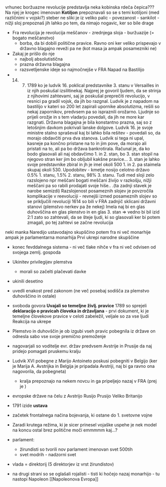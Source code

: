 vrhunec boržuazne revolucije predstavlja neka kobinska rdeča čepica??? Na njej je krogec imenovan **Kotiljon** prepoznavali so se s temi kotiljoni (med različnimi v vojski?) steber ne sliki je iz veliko palic - povezanost
	- sankilot - nižji sloj prepoznaš jih lahko po tem, da nimajo nogavic, ker so bile drage
- Fra revolucija je revolucija meščanov - zrednjega sloja - buržuazije (= bogato meščanstvo)
	- borba, da bi dobili politične pravice. Ravno oni ker veliko prispevajo v državno blagajno reveži pa ne (kot masa ja ampak posamezniki ne)
- Zakaj je prišlo do nje
	- najbolj absolutistična
	- prazna državna blagajna
	- razsvetljenske ideje so najmočnejše v FRA
Napad na Bastilijo
- 14. 7. 1789 ko je ludvik 16. poklical predstavnike 3. stanu v Versailles in iz njih poskušal izsilitinekaj. Najprej je govoril ljudem, da se strinja z njihovimi zahtevami, saj je poskušal preprečiti revolucijo, v resnici pa gradil vojsk, da jih bo razgnal. Ludvik je z napadom na bastilijo v kateri so 200 let zapirali upornike absolutizma, rešili so nekaj zapornikov, predvsem pa so ispraznili orožarno. Ljudnje so prijeli orožje in s tem vladarju povedali, da jih ne more kar razgnati. Državna blagajna je bila konstantno prazna, saj so z letošnjim davkom pokrivali lanske dolgove. Ludvik 16. je svoje ministre stalno spraševal kaj bi lahko bila rešitev - povedali so, da morajo obdavčiti prva dva stanova. Ludvik si tega ni upal, kasneje pa končno pristane na to in jim pove, da morajo ali pristati na to, ali pa bo država bankrotirala. Računal je, da ko bodo glasovali ali naj obdavčimo 1. in 2. stan, bo 3. stan stopil na njegovo stran ker jim bo obljubil kakšne pravice... 3. stan je lahko svoje predstavnike zbiral in jh je imel okoli 500 1. in 2. pa staimela skupaj okoli 530. Upodobitev - kmetje nosijo celotno državo 0.5% 1. stanu, 1.5% 2. stanu, 98% 3. stanu. Tudi med sloji zelo razslojeno npr meščani bogati meščani živijo v razkošju, nižji meščani pa so rabili prodajati svoje hiše.. .(ta zadnji stavek je narobe semizdi) Razslojenost posameznih slojev je povzročila komplikacije v reevoluciji - revnejši izmed posameznih slojev so se priključili revoluciji
1614 so bili v FRA zadnjič sklicani državni stanovi (plemstvo nerkev pa že nekej) Imela naj bi en glas duhovščina en glas plenstvo in en glas 3. stan => vedno bi bil izid 2:1 zato so zahtevali, da se šteje ljudi, ki so glasovali ker bi potem zmagali, po tej zahtevi se začne revolucija




neki manka
Naredijo ustavodajno skupščino potem fra ni več monarhije ampak je parlamentarna monarhija
Prvi ukrepi narodne skupščine
- konec fevddalnega sistema - ni več tlake nihče v fra ni več odvisen od svojega zemlj. gospoda
- Ukinitev privilegijev plemstva
	- morali so začelti plačevati davke
- ukinili desetino
- uvedli enakost pred zakonom (ne več posebaj sodišča za plemstvo duhovščino in ostale)
- svoboda govora
**Uvajali so temeljne življ. pravice**
1789 so sprejeli **deklaracijo o pravicah človeka in državljana** - prvi dokument, ki je temeljne človekove pravice v celoti zabeležil, veljale so za vse ljudi
Reakcija na ukrepe
- Plemstvo in duhovščin je ob izgubi vseh pravic pobegnila iz države on odnesla sabo vse svoje premično premoženje
- nagovarjali so voditelje evr. držav predvsem Avstrije in Prusije da naj pridejo pomagati pruskemu kralju
- Ludvik XVI pobegne z Marijo Antoineto poskusi pobegniti v Belgijo (ker je Marija A. Avstrijka in Belgija je pripadala Avstriji, naj bi ga ravno ona nagovorila, da pobegneta)
	- kralja prepoznajo na nekem novcu in ga pripeljejo nazaj v FRA (prej je )
- evropske države na čelu z Avstrijo Rusijo Prusijo Veliko Britanijo 
- 1791 izide **ustava**

- začetek frontalnega načina bojevanja, ki ostane do 1. svetovne vojne
- Zaradi krutega režima, ki je sicer prinesel vojaške uspehe je nek model na koncu ostal brez politične moči emmmmm kaj...?
- parlament:
	- žirundisti so tvorili nov parlament imenovan svet 500tih
	- svet modrih - nadzorni svet
- vlada = direktorij (5 direktorjev iz vrst žirundistov)
- na drugi strani so se oglašali rojalisti - tisti ki hočejo nazaj monarhijo - tu nastopi Napoleon
[[Napoleonova Evropa]]